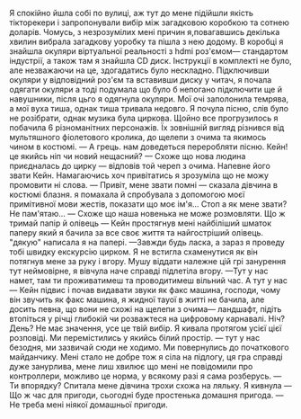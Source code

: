 Я спокійно йшла собі по вулиці, аж тут до мене підійшли якість тікторекери і запропонували вибір між загадковою коробкою та сотнею доларів. Чомусь, з незрозумілих мені причин я,повагавшись декілька хвилин вибрала загадкову уоробку та пішла з нею додому.
В коробці я знайшла окуляри віртуальної реальності з hdmi роз'ємом— стандартом індустрії, а також там я знайшла CD диск. Інструкції в комплекті не було, але незважаючи на це, здогадатись було нескладно. Підключивши окуляри у відповідний роз'єм та вставивши диску у читач, я почала одягати окуляри а тоді подумала що було б непогано підключити ще й навушники, після цьго я одягнула окуляри.
Мої очі заполонила темрява, а мої вуха тиша, однак тиша тривала недовго. Я почула пісню, слів було не розібрати, однак музика була циркова.
Щойно все прогрузилось я побачила 6 різноманітних персонажів. Їх зовнішній вигляд різнився від мультяшного фіолетового кролика, до щелепи з очима та якимось чином в костюмі.
— А грець. нам доведеться переробляти пісню. Кейн! це якийсь ніп чи новий нещасний?
— Схоже що нова людина приєдналась до цирку — відповів той череп з очима. Напевне його звати Кейн.
Намагаючись хоч привітатись я зрозуміла що не можу промовити ні слова.
— Привіт, мене звати помні — сказала дівчина в костюмі блазня. я помахала й спробувала з допомогою моєї примітивної мови жестів, показати що моє ім'я... Стоп а як мене звати? Не пам'ятаю...
— Схоже що наша новенька не може розмовляти. Що ж тримай папір й олівець — Кейн простягнув мені найбіліший шматок паперу який я бачила за все своє життя та найгостріший  олівець. 
"дякую" написала я на папері.
—Завжди будь ласка, а зараз я проведу тобі швидку екскурсію цирком. 
Я не встигла схаменутися як він потягнув мене за руку і вгору. Мушу віддати належне цій грі занурення тут неймовірне, я вівчула наче справді підлетіла вгору.
—Тут у нас намет, там ти проживатимеш та проводитимеш вільний час. А тут у нас — Кейн підвис і почав видавати звуки як факс машина, господи, чому він звучить як факс машина, я жидної тауої в житті не бачила, але досить певна, що вони не схожі на щелепи з очима— ландшафт, підіть втопіться у річці глибокій чи розважтеся на цифровому карнавалі. Ніч? День? Не має значення, усе це твій вибір.
Я кивала протягом усієї цієї розповіді. Ми перемістились у якийсь білий простір.
— тут у нас безодня, ми зазвичай сюди не ходимо.
Ми повернулись до початкового майданчику. Мені стало не добре тож я сіла на підлогу, ця гра справді дуже занурлива, мене лиш хвилює що мені не повідомили про контроллери, можливо це норма, у всякому разі я сама розберусь.
— Ти впорядку? Спитала мене дівчина трохи схожа на ляльку. Я кивнула
—Що ж час для пригоди, сьогодні буде простенька домашня пригода.
— Не треба мені ніякої домашньої пригоди.